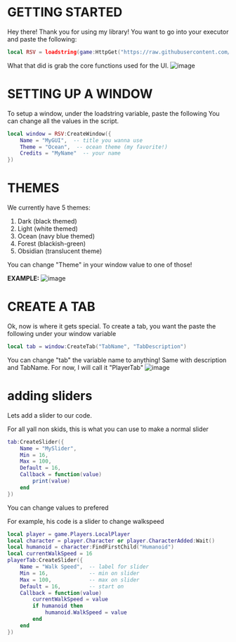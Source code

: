 # GETTING STARTED
Hey there! Thank you for using my library! You want to go into your executor and paste the following:
```lua
local RSV = loadstring(game:HttpGet("https://raw.githubusercontent.com/layziman/RSV-UI-LIBRARY/refs/heads/main/RSVGUI.lua"))()
```
What that did is grab the core functions used for the UI.
![image](https://github.com/user-attachments/assets/41b8aa40-981a-4a2c-9e6f-aed5258c42f2)

# SETTING UP A WINDOW
To setup a window, under the loadstring variable, paste the following
You can change all the values in the script.
```lua 
local window = RSV:CreateWindow({
    Name = "MyGUI",  -- title you wanna use
    Theme = "Ocean",  -- ocean theme (my favorite!)
    Credits = "MyName"  -- your name
})
```

# THEMES
We currently have 5 themes:
1. Dark               (black themed)
2. Light              (white themed)
3. Ocean              (navy blue themed)
4. Forest             (blackish-green)
5. Obsidian           (translucent theme)

You can change "Theme" in your window value to one of those!

**EXAMPLE:**
![image](https://github.com/user-attachments/assets/1dacaaff-c870-45a2-8c49-e469dc4182b2)


# CREATE A TAB

Ok, now is where it gets special. To create a tab, you want the paste the following under your window variable

```lua 
local tab = window:CreateTab("TabName", "TabDescription")
```


You can change "tab" the variable name to anything! Same with description and TabName.
For now, I will call it "PlayerTab"
![image](https://github.com/user-attachments/assets/c7692b7c-a458-4100-a715-39bea462d128)



# adding sliders
Lets add a slider to our code. 


For all yall non skids, this is what you can use to make a normal slider
```lua
tab:CreateSlider({
    Name = "MySlider",  
    Min = 16,            
    Max = 100,           
    Default = 16,         
    Callback = function(value)  
        print(value)
    end
})
```
You can change values to prefered 

For example, his code is a slider to change walkspeed
```lua
local player = game.Players.LocalPlayer
local character = player.Character or player.CharacterAdded:Wait()
local humanoid = character:FindFirstChild("Humanoid")
local currentWalkSpeed = 16
playerTab:CreateSlider({
    Name = "Walk Speed",  -- label for slider
    Min = 16,             -- min on slider
    Max = 100,            -- max on slider
    Default = 16,         -- start on
    Callback = function(value)  
        currentWalkSpeed = value  
        if humanoid then
            humanoid.WalkSpeed = value  
        end
    end
})
```


